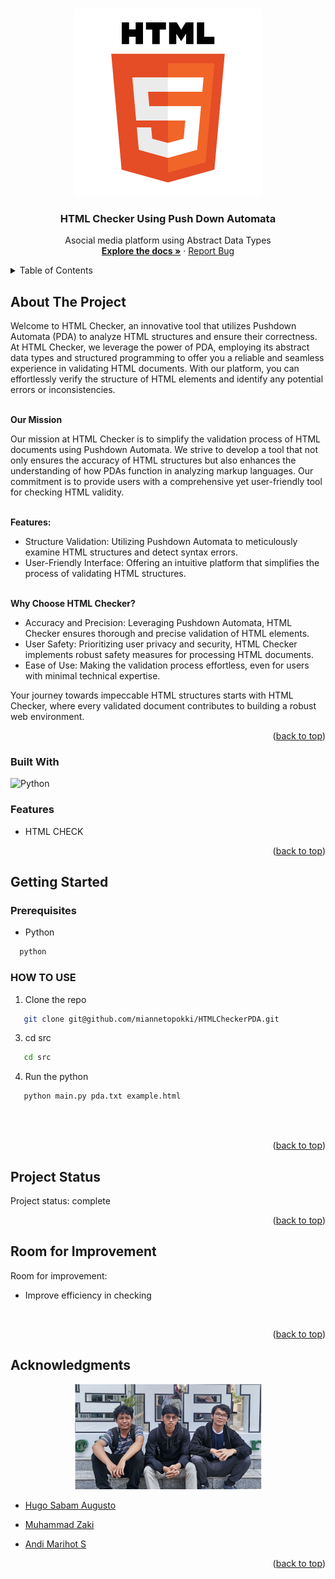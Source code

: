 <a name="readme-top"></a>




<!-- PROJECT LOGO -->
<br />
<div align="center">
    <img src="./IMG/html.png" style="width: 300px">
</div>

<h3 align="center">HTML Checker Using Push Down Automata</h3>

  <p align="center">
    Asocial media platform using Abstract Data Types
    <br />
    <a href="https://github.com/miannetopokki/HTMLCheckerPDA"><strong>Explore the docs »</strong></a>
    ·
    <a href="https://github.com/miannetopokki/HTMLCheckerPDA/issues">Report Bug</a>
    <br/>
  </p>
</div>



<!-- TABLE OF CONTENTS -->
<details>
  <summary>Table of Contents</summary>
  <ol>
    <li>
      <a href="#about-the-project">About The Project</a>
      <ul>
        <li><a href="#features">Built With</a></li>
      </ul>
    </li>
    <li>
      <a href="#getting-started">Getting Started</a>
      <ul>
        <li><a href="#prerequisites">Prerequisites</a></li>
        <li><a href="#HOW TO USE">HOW TO USE</a></li>
      </ul>
    </li>
    <li><a href="#usage">Usage</a></li>
    <li><a href="#Project-Status">Project Status</a></li>
    <li><a href="#Room-for-Improvement">Room for Improvement</a></li>
    <li><a href="#Acknowledgments">Acknowledgments</a></li>
    <li><a href="#Fitur">Fitur</a></li>
  </ol>
</details>



<!-- ABOUT THE PROJECT -->
## About The Project

Welcome to HTML Checker, an innovative tool that utilizes Pushdown Automata (PDA) to analyze HTML structures and ensure their correctness. At HTML Checker, we leverage the power of PDA, employing its abstract data types and structured programming to offer you a reliable and seamless experience in validating HTML documents. With our platform, you can effortlessly verify the structure of HTML elements and identify any potential errors or inconsistencies.

<br/>
<strong>Our Mission</strong>

Our mission at HTML Checker is to simplify the validation process of HTML documents using Pushdown Automata. We strive to develop a tool that not only ensures the accuracy of HTML structures but also enhances the understanding of how PDAs function in analyzing markup languages. Our commitment is to provide users with a comprehensive yet user-friendly tool for checking HTML validity.

<br/>
<strong>Features:</strong>

* Structure Validation: Utilizing Pushdown Automata to meticulously examine HTML structures and detect syntax errors.
* User-Friendly Interface: Offering an intuitive platform that simplifies the process of validating HTML structures.

<br/>
<strong>Why Choose HTML Checker?</strong>

* Accuracy and Precision: Leveraging Pushdown Automata, HTML Checker ensures thorough and precise validation of HTML elements.
* User Safety: Prioritizing user privacy and security, HTML Checker implements robust safety measures for processing HTML documents.
* Ease of Use: Making the validation process effortless, even for users with minimal technical expertise.

Your journey towards impeccable HTML structures starts with HTML Checker, where every validated document contributes to building a robust web environment.
<p align="right">(<a href="#readme-top">back to top</a>)</p>

### Built With

![Python](https://img.shields.io/badge/python-3670A0?style=for-the-badge&logo=python&logoColor=ffdd54)
<br/>

### Features

* HTML CHECK

<p align="right">(<a href="#readme-top">back to top</a>)</p>



<!-- GETTING STARTED -->
## Getting Started

### Prerequisites
* Python
  
```sh
  python
```  




### HOW TO USE
1. Clone the repo
   
```sh
   git clone git@github.com/miannetopokki/HTMLCheckerPDA.git
```   

 
3. cd src
   
```sh
   cd src
```   

4. Run the python
```sh
   python main.py pda.txt example.html
```  



<br/>
<br/>

<p align="right">(<a href="#readme-top">back to top</a>)</p>


<!-- PROJECT STATUS -->
## Project Status
Project status: complete 
<br/>
<p align="right">(<a href="#readme-top">back to top</a>)</p>

<!-- ROOM FOR IMPROVEMENT -->
## Room for Improvement
Room for improvement:
- Improve efficiency in checking

<br/>
<p align="right">(<a href="#readme-top">back to top</a>)</p>

<!-- ACKNOWLEDGMENTS -->
## Acknowledgments

<div align="center">
    <img src="./IMG/fotokumpul.png" style="width: 300px">
</div>

* [Hugo Sabam Augusto](https://github.com/miannetopokki)

* [Muhammad Zaki](https://github.com/mzaki9)

* [Andi Marihot S](https://github.com/melonseed9)



<p align="right">(<a href="#readme-top">back to top</a>)</p>



<!-- MARKDOWN LINKS & IMAGES -->
<!-- https://www.markdownguide.org/basic-syntax/#reference-style-links -->
[logo-python]:https://img.shields.io/badge/language-C-blue
[github-url]: https://github.com/miannetopokki/HTMLCheckerPDA